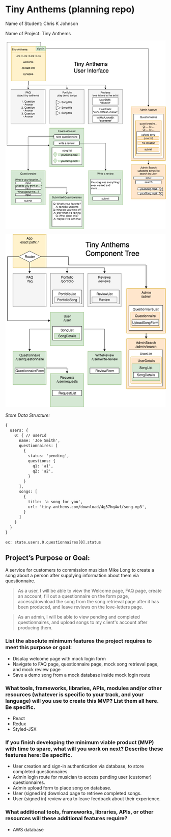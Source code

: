 # Tiny Anthems (planning repo)
Name of Student: Chris K Johnson

Name of Project: Tiny Anthems

![Tiny Anthems Interface](tiny-anthems-interface2.png)

![Tiny Anthems Components](tiny-anthems-components3.png)

*Store Data Structure:*
```
{
  users: {
    0: { // userId
      name: 'Joe Smith',
      questionnaires: [
        {
          status: 'pending',
          questions: {
            q1: 'a1',
            q2: 'a2',
          }
        }
      ],
      songs: [
        {
          title: 'a song for you',
          url: 'tiny-anthems.com/download/4g57hq4wf/song.mp3',
        }
      ]
    }
  }
}
```
`ex: state.users.0.questionnaires[0].status`

## Project’s Purpose or Goal:

A service for customers to commission musician Mike Long to create a song about a person after supplying information about them via questionnaire.

> As a user, I will be able to view the Welcome page, FAQ page, create an account, fill out a questionnaire on the form page, access/download the song from the song retrieval page after it has been produced, and leave reviews on the love-letters page.

> As an admin, I will be able to view pending and completed questionnaires, and upload songs to my client's account after producing them.

### List the absolute minimum features the project requires to meet this purpose or goal:

* Display welcome page with mock login form
* Navigate to FAQ page, questionnaire page, mock song retrieval page, and mock review page
* Save a demo song from a mock database inside mock login route

### What tools, frameworks, libraries, APIs, modules and/or other resources (whatever is specific to your track, and your language) will you use to create this MVP? List them all here. Be specific.

* React
* Redux
* Styled-JSX

### If you finish developing the minimum viable product (MVP) with time to spare, what will you work on next? Describe these features here: Be specific.

* User creation and sign-in authentication via database, to store completed questionnaires
* Admin login route for musician to access pending user (customer) questionnaires.
* Admin upload form to place song on database.
* User (signed in) download page to retrieve completed songs.
* User (signed in) review area to leave feedback about their experience.

### What additional tools, frameworks, libraries, APIs, or other resources will these additional features require?

* AWS database
